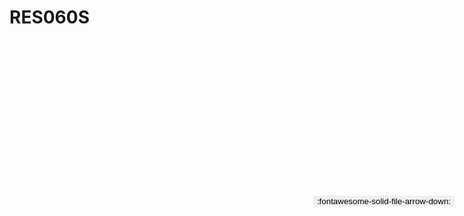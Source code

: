 
# RES060S

<a href='../RES060S.pdf' download>
<button class='md-button -primary' 
id='download-btn' style="position: fixed; top: 10%; right: 20px; 
        transform: translateY(-50%); z-index: 1000;  border: none; ">
:fontawesome-solid-file-arrow-down: 
</button>
</a>

<div 
    id='../RES060S.pdf' 
    data-pdf-url='../RES060S.pdf'
    style=' width: 100%; height: auto;overflow: auto;'>
</div>

